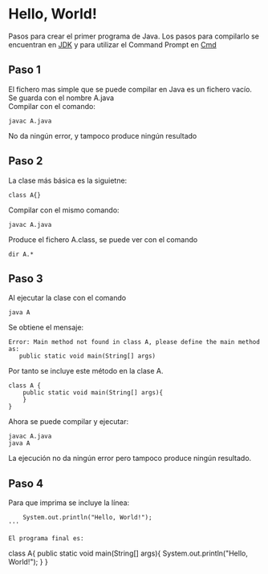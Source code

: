 # Hello, World!

Pasos para crear el primer programa de Java. Los pasos para compilarlo se encuentran en [JDK](JDK.md) y para utilizar el Command Prompt en [Cmd](Cmd)

## Paso 1
El fichero mas simple que se puede compilar en Java es un fichero vacío. Se guarda con el nombre A.java  
Compilar con el comando:
```
javac A.java
```

No da ning&uacute;n error, y tampoco produce ning&uacute;n resultado

## Paso 2
La clase más básica es la siguietne:
```
class A{}
```
Compilar con el mismo comando:
```
javac A.java
```
Produce el fichero A.class, se puede ver con el comando

```
dir A.*
```

## Paso 3
Al ejecutar la clase con el comando
```
java A
```
Se obtiene el mensaje:
```
Error: Main method not found in class A, please define the main method as:
   public static void main(String[] args)
```
Por tanto se incluye este m&eacute;todo en la clase A.
```
class A {
    public static void main(String[] args){
    }
}
```
Ahora se puede compilar y ejecutar:
```
javac A.java
java A
```
La ejecuci&oacute;n no da ning&uacute;n error pero tampoco produce ning&uacute;n resultado.

## Paso 4
Para que imprima se incluye la l&iacute;nea:
```
    System.out.println("Hello, World!");
'''

El programa final es:
```
class A{
    public static void main(String[] args){
        System.out.println("Hello, World!");
    }
}
```
